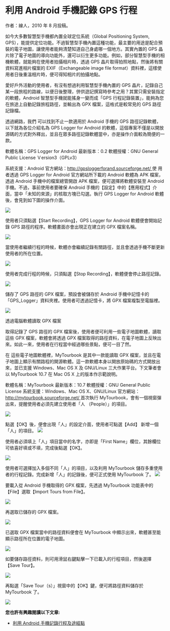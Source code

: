 # 利用 Android 手機記錄 GPS 行程

作者：線人，2010 年 8 月投稿。

如今大多數智慧型手機都內置全球定位系統（Global Positioning System, GPS），能提供定位功能。不過智慧型手機內置這種功能，最主要的用途是配合預裝的電子地圖，讓使用者能夠清楚知道自己身處哪一個地方。其實內置的 GPS 晶片除了電子地圖的導向功能外，還可以衍生更多功能。例如，部分智慧型手機的相機軟體，就能夠在使用者拍攝相片時，透過 GPS 晶片取得拍照地點，然後將有關資料寫進相片檔案的 EXIF（Exchangeable image file format）資料裡，這樣使用者日後重溫相片時，便可得知相片的拍攝地點。

愛好戶外活動的使用者，有沒有想過利用智慧型手機內置的 GPS 晶片，記錄自己某一段旅程的路線，以便日後整理，併供遊記撰寫時參考之用？其實只需安裝指定的軟體，Android 智慧型手機就能搖身一變而成「GPS 行程記錄裝置」，能夠為您在旅途上自動記錄旅程路徑，並輸出為 GPX 檔案，這格式是較常見的 GPS 路徑記錄檔。

透過網路，我們 可以找到不止一款適用於 Android 手機的 GPS 路徑記錄軟體，以下就為各位介紹名為 GPS Logger for Android 的軟體，這個專案不僅是以開放源碼的方式對外釋出，並且在眾多路徑記錄軟體當中，亦是操作介面較為簡便的一款。

軟體名稱：GPS Logger for Android
 最新版本：0.2
 軟體授權：GNU General Public License Ｖersion3（GPLv3）

系統支援：Android
 官方網站：[http://gpsloggerforand.sourceforge.net/
](http://gpsloggerforand.sourceforge.net/)
 使 用者透過 GPS Logger for Android 官方網站所下載的 Android 軟體為 APK 檔案，透過 Android 手機中的檔案總管開啟 APK 檔案，便可選擇將軟體安裝至 Android 手機。不過，事前使用者要確保 Android 手機的【設定】中的【應用程式】介面，當中「未知的來源」的核取方塊已勾選。執行 GPS Logger for Android 軟體後，會見到如下圖的操作介面。

![](http://www.openfoundry.org/images/100823/gps01.jpg)

使用者只須點選【Start Recording】，GPS Logger for Android 軟體便會開始記錄 GPS 路徑的程序。軟體畫面亦會出現正在建立的 GPX 檔案名稱。

![](http://www.openfoundry.org/images/100823/gps02.jpg)

當使用者繼續行程的時候，軟體亦會繼續記錄有關路徑，並且會透過手機不斷更新使用者的所在位置。

![](http://www.openfoundry.org/images/100823/gps03.jpg)

使用者完成行程的時候，只須點選【Stop Recording】，軟體便會停止路徑記錄。

![](http://www.openfoundry.org/images/100823/gps04.jpg)

儲存了 GPS 路徑的 GPX 檔案，預設會被儲存於 Android 手機中記憶卡的「GPS_Logger」資料夾裡。使用者可透過記憶卡，將 GPX 檔案複製至電腦裡。

![](http://www.openfoundry.org/images/100823/gps05.jpg)

透過電腦軟體讀取 GPX 檔案

取得記錄了 GPS 路徑的 GPX 檔案後，使用者便可利用一些電子地圖軟體，讀取這些 GPX 檔案，軟體會將透過 GPX 檔案取得的路徑資料，在電子地圖上反映出來。如此一來，使用者在行程當中經過哪些景點，便可一目了然。

在 這些電子地圖軟體裡，MyTourbook 是其中一款能讀取 GPX 檔案，並且在電子地圖上顯示有關路程的開源軟體。這一款軟體本身以開放原始碼的方式開放出來，並已支援 Windows、Mac OS X 及 GNU/Linux 三大作業平台。下文筆者會以 MyTourbook 10.7 在 Mac OS X 上的版本作示範說明。

軟體名稱：MyTourbook
 最新版本：10.7
 軟體授權：GNU General Public License
 系統支援：Windows、Mac OS X、GNU/Linux
 官方網站：[http://mytourbook.sourceforge.net/
](http://mytourbook.sourceforge.net/)
 首次執行 MyTourbook，會有一個視窗彈出來，提醒使用者必須先建立使用者「人 （People）」的項目。

![](http://www.openfoundry.org/images/100823/gps06.jpg)

點選【OK】後，便會出現「人」的設定介面，使用者可點選【Add】 新增一個「人」的項目。
 ![](http://www.openfoundry.org/images/100823/gps07.jpg)

使用者必須填上「人」項目當中的名字，亦即是「First Name」欄位，其餘欄位可依喜好填或不填，完成後點選【OK】。

![](http://www.openfoundry.org/images/100823/gps08.jpg)

使用者可選擇加入多個不同「人」的項目，以及利用 MyTourbook 儲存多重使用者的行程記錄。完成新增「人」的記錄後，便可正式使用 MyTourbook 了。
 ![](http://www.openfoundry.org/images/100823/gps09.jpg)

要載入從 Android 手機取得的 GPX 檔案，先透過 MyTourbook 功能表中的【File】選取【Import Tours from File】。

![](http://www.openfoundry.org/images/100823/gps10.jpg)

再選取已儲存的 GPX 檔案。

![](http://www.openfoundry.org/images/100823/gps11.jpg)

已選取 GPX 檔案當中的路徑資料便會在 MyTourbook 中顯示出來，軟體甚至能顯示路徑所在位置的電子地圖。

![](http://www.openfoundry.org/images/100823/gps12.jpg)

如要儲存路徑資料，則可用滑鼠右鍵點擊一下已載入的行程項目，然後選擇【Save Tour】。

![](http://www.openfoundry.org/images/100823/gps13.jpg)

再點選「Save Tour（s）」視窗中的【OK】鍵，便可將路徑資料儲存於 MyTourbook 了。

![](http://www.openfoundry.org/images/100823/gps14.jpg)

**您也許有興趣閱讀以下文章:**

*   [利用 Android 手機記錄行程及途經點](Apps-201010-Android.xhtml)